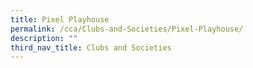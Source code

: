 ```yaml
---
title: Pixel Playhouse
permalink: /cca/Clubs-and-Societies/Pixel-Playhouse/
description: ""
third_nav_title: Clubs and Societies
---
```

